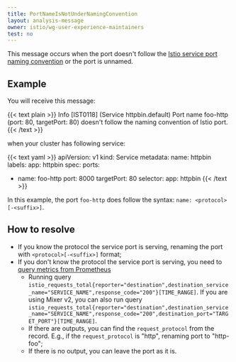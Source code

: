 ```yaml
---
title: PortNameIsNotUnderNamingConvention
layout: analysis-message
owner: istio/wg-user-experience-maintainers
test: no
---
```


This message occurs when the port doesn't follow the [Istio service port naming convention](/ko/docs/ops/deployment/requirements/)
or the port is unnamed.

## Example

You will receive this message:

{{< text plain >}}
Info [IST0118] (Service httpbin.default) Port name foo-http (port: 80, targetPort: 80) doesn't follow the naming convention of Istio port.
{{< /text >}}

when your cluster has following service:

{{< text yaml >}}
apiVersion: v1
kind: Service
metadata:
  name: httpbin
  labels:
    app: httpbin
spec:
  ports:
  - name: foo-http
    port: 8000
    targetPort: 80
  selector:
    app: httpbin
{{< /text >}}

In this example, the port `foo-http` does follow the syntax: `name: <protocol>[-<suffix>]`.

## How to resolve

- If you know the protocol the service port is serving, renaming the port with `<protocol>[-<suffix>]` format;
- If you don't know the protocol the service port is serving, you need to [query metrics from Prometheus](/ko/docs/tasks/observability/metrics/querying-metrics/)
    - Running query `istio_requests_total{reporter="destination",destination_service_name="SERVICE_NAME",response_code="200"}[TIME_RANGE]`. If you are using Mixer v2,
      you can also run query `istio_requests_total{reporter="destination",destination_service_name="SERVICE_NAME",response_code="200",destination_port="TARGET_PORT"}[TIME_RANGE]`.
    - If there are outputs, you can find the `request_protocol` from the record. E.g., if the `request_protocol` is "http", renaming port to "http-foo";
    - If there is no output, you can leave the port as it is.
